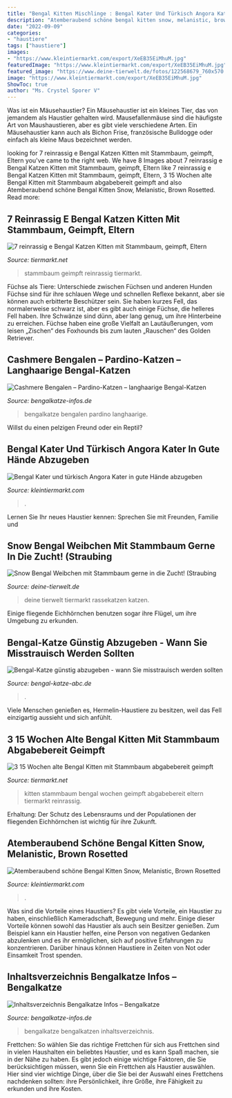 ```yaml
---
title: "Bengal Kitten Mischlinge : Bengal Kater Und Türkisch Angora Kater In Gute Hände Abzugeben"
description: "Atemberaubend schöne bengal kitten snow, melanistic, brown rosetted"
date: "2022-09-09"
categories:
- "haustiere"
tags: ["haustiere"]
images:
- "https://www.kleintiermarkt.com/export/XeEB35EiMhuM.jpg"
featuredImage: "https://www.kleintiermarkt.com/export/XeEB35EiMhuM.jpg"
featured_image: "https://www.deine-tierwelt.de/fotos/122568679_760x570.jpg"
image: "https://www.kleintiermarkt.com/export/XeEB35EiMhuM.jpg"
ShowToc: true
author: "Ms. Crystel Sporer V"
---
```



Was ist ein Mäusehaustier?
Ein Mäusehaustier ist ein kleines Tier, das von jemandem als Haustier gehalten wird. Mausefallenmäuse sind die häufigste Art von Maushaustieren, aber es gibt viele verschiedene Arten. Ein Mäusehaustier kann auch als Bichon Frise, französische Bulldogge oder einfach als kleine Maus bezeichnet werden.

	

		
looking for 7 reinrassig e Bengal Katzen Kitten mit Stammbaum, geimpft, Eltern you've came to the right web. We have 8 Images about 7 reinrassig e Bengal Katzen Kitten mit Stammbaum, geimpft, Eltern like 7 reinrassig e Bengal Katzen Kitten mit Stammbaum, geimpft, Eltern, 3 15 Wochen alte Bengal Kitten mit Stammbaum abgabebereit geimpft and also Atemberaubend schöne Bengal Kitten Snow, Melanistic, Brown Rosetted. Read more:
		
    
## 7 Reinrassig E Bengal Katzen Kitten Mit Stammbaum, Geimpft, Eltern

<img loading=lazy src="https://www.tiermarkt.net/images/listings/2015-07/7_reinrassige_bengal_katzen_kitten_mit_stammbaum_geimpft_elt-1437500327-328-d_pic.jpg" onerror="this.onerror=null;this.src='https://tse1.mm.bing.net/th?id=OIP.fC4dY6AjeRt4t1tU1lO7aAHaFr&amp;pid=15.1';" alt="7 reinrassig e Bengal Katzen Kitten mit Stammbaum, geimpft, Eltern">

_Source: tiermarkt.net_

>stammbaum geimpft reinrassig tiermarkt. 

	

Füchse als Tiere: Unterschiede zwischen Füchsen und anderen Hunden
Füchse sind für ihre schlauen Wege und schnellen Reflexe bekannt, aber sie können auch erbitterte Beschützer sein. Sie haben kurzes Fell, das normalerweise schwarz ist, aber es gibt auch einige Füchse, die helleres Fell haben. Ihre Schwänze sind dünn, aber lang genug, um ihre Hinterbeine zu erreichen. Füchse haben eine große Vielfalt an Lautäußerungen, vom leisen „Zischen“ des Foxhounds bis zum lauten „Rauschen“ des Golden Retriever.

    
## Cashmere Bengalen – Pardino-Katzen – Langhaarige Bengal-Katzen

<img loading=lazy src="https://bengalkatze-infos.de/wp-content/uploads/bengalkatze-kitten-200x300.jpg" onerror="this.onerror=null;this.src='https://tse4.mm.bing.net/th?id=OIP.N6w_03nQqMwl8m3IJqTlowAAAA&amp;pid=15.1';" alt="Cashmere Bengalen – Pardino-Katzen – langhaarige Bengal-Katzen">

_Source: bengalkatze-infos.de_

>bengalkatze bengalen pardino langhaarige. 

	

Willst du einen pelzigen Freund oder ein Reptil?

    
## Bengal Kater Und Türkisch Angora Kater In Gute Hände Abzugeben

<img loading=lazy src="https://www.kleintiermarkt.com/export/zD9KIT5eH8Gn.jpg" onerror="this.onerror=null;this.src='https://tse3.mm.bing.net/th?id=OIP.ZJYopqYXMzQeJuxr-GhNZAAAAA&amp;pid=15.1';" alt="Bengal Kater und türkisch Angora Kater in gute Hände abzugeben">

_Source: kleintiermarkt.com_

>. 

	

Lernen Sie Ihr neues Haustier kennen: Sprechen Sie mit Freunden, Familie und

    
## Snow Bengal Weibchen Mit Stammbaum Gerne In Die Zucht! (Straubing

<img loading=lazy src="https://www.deine-tierwelt.de/fotos/122568679_760x570.jpg" onerror="this.onerror=null;this.src='https://tse1.mm.bing.net/th?id=OIP.SoA2i0HM0Im1k1oMuqBP4wHaFj&amp;pid=15.1';" alt="Snow Bengal Weibchen mit Stammbaum gerne in die Zucht! (Straubing">

_Source: deine-tierwelt.de_

>deine tierwelt tiermarkt rassekatzen katzen. 

	

Einige fliegende Eichhörnchen benutzen sogar ihre Flügel, um ihre Umgebung zu erkunden.

    
## Bengal-Katze Günstig Abzugeben - Wann Sie Misstrauisch Werden Sollten

<img loading=lazy src="http://bengal-katze-abc.de/wp-content/uploads/2018/05/bengalkaetzchen-im-karton-c-labunskiy-k-www-bigstock-com-bigstock-portrait-of-a-kitten-with-a-ba-159975410.jpg" onerror="this.onerror=null;this.src='https://tse4.mm.bing.net/th?id=OIP.uA9YqcQBZm0OXEY73Ch1ZwHaE8&amp;pid=15.1';" alt="Bengal-Katze günstig abzugeben - wann Sie misstrauisch werden sollten">

_Source: bengal-katze-abc.de_

>. 

	

Viele Menschen genießen es, Hermelin-Haustiere zu besitzen, weil das Fell einzigartig aussieht und sich anfühlt.

    
## 3 15 Wochen Alte Bengal Kitten Mit Stammbaum Abgabebereit Geimpft

<img loading=lazy src="https://www.tiermarkt.net/images/listings/2015-08/bigThmb/3_15_wochen_alte_bengal_kitten_mit_stammbaum_abgabebereit_ge-1440778342-420-d_pic.jpg" onerror="this.onerror=null;this.src='https://tse3.mm.bing.net/th?id=OIP.Vs9jUuAmbKcsjKhqkyBXyAAAAA&amp;pid=15.1';" alt="3 15 Wochen alte Bengal Kitten mit Stammbaum abgabebereit geimpft">

_Source: tiermarkt.net_

>kitten stammbaum bengal wochen geimpft abgabebereit eltern tiermarkt reinrassig. 

	

Erhaltung: Der Schutz des Lebensraums und der Populationen der fliegenden Eichhörnchen ist wichtig für ihre Zukunft.

    
## Atemberaubend Schöne Bengal Kitten Snow, Melanistic, Brown Rosetted

<img loading=lazy src="https://www.kleintiermarkt.com/export/XeEB35EiMhuM.jpg" onerror="this.onerror=null;this.src='https://tse1.mm.bing.net/th?id=OIP.Y_v8XX06TlYKHoH2gwlbugHaFj&amp;pid=15.1';" alt="Atemberaubend schöne Bengal Kitten Snow, Melanistic, Brown Rosetted">

_Source: kleintiermarkt.com_

>. 

	

Was sind die Vorteile eines Haustiers?
Es gibt viele Vorteile, ein Haustier zu haben, einschließlich Kameradschaft, Bewegung und mehr. Einige dieser Vorteile können sowohl das Haustier als auch sein Besitzer genießen. Zum Beispiel kann ein Haustier helfen, eine Person von negativen Gedanken abzulenken und es ihr ermöglichen, sich auf positive Erfahrungen zu konzentrieren. Darüber hinaus können Haustiere in Zeiten von Not oder Einsamkeit Trost spenden.

    
## Inhaltsverzeichnis Bengalkatze Infos – Bengalkatze

<img loading=lazy src="https://bengalkatze-infos.de/wp-content/uploads/bengalkatzen-1024x683.jpg" onerror="this.onerror=null;this.src='https://tse2.mm.bing.net/th?id=OIP.1_I4JSamfkak7BkaPXDN1QHaE8&amp;pid=15.1';" alt="Inhaltsverzeichnis Bengalkatze Infos – Bengalkatze">

_Source: bengalkatze-infos.de_

>bengalkatze bengalkatzen inhaltsverzeichnis. 

	

Frettchen: So wählen Sie das richtige Frettchen für sich aus
Frettchen sind in vielen Haushalten ein beliebtes Haustier, und es kann Spaß machen, sie in der Nähe zu haben. Es gibt jedoch einige wichtige Faktoren, die Sie berücksichtigen müssen, wenn Sie ein Frettchen als Haustier auswählen. Hier sind vier wichtige Dinge, über die Sie bei der Auswahl eines Frettchens nachdenken sollten: ihre Persönlichkeit, ihre Größe, ihre Fähigkeit zu erkunden und ihre Kosten.

